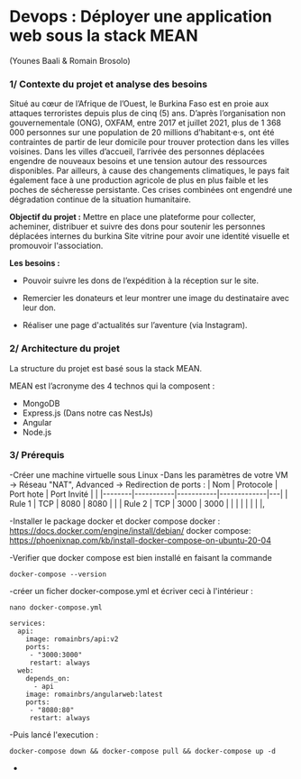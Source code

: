 # Devops : Déployer une application web sous la stack MEAN
(Younes Baali & Romain Brosolo)

### 1/ Contexte du projet et analyse des besoins

Situé au cœur de l’Afrique de l’Ouest, le Burkina Faso est en proie aux attaques terroristes depuis plus de cinq (5) ans. D’après l’organisation non gouvernementale (ONG), OXFAM, entre 2017 et juillet 2021, plus de 1 368 000 personnes sur une population de 20 millions d’habitant·e·s, ont été contraintes de partir de leur domicile pour trouver protection dans les villes voisines. Dans les villes d’accueil, l’arrivée des personnes déplacées engendre de nouveaux besoins et une tension autour des ressources disponibles. Par ailleurs, à cause des changements climatiques, le pays fait également face à une production agricole de plus en plus faible et les poches de sécheresse persistante. Ces crises combinées ont engendré une dégradation continue de la situation humanitaire.

**Objectif du projet :**
Mettre en place une plateforme pour collecter, acheminer, distribuer et suivre des dons pour soutenir les personnes déplacées internes du burkina
Site vitrine pour avoir une identité visuelle et promouvoir l'association.

**Les besoins :**
- Pouvoir suivre les dons de l’expédition à la réception sur le site.

- Remercier les donateurs et leur montrer une image du destinataire avec leur don.

- Réaliser une page d'actualités sur l’aventure (via Instagram).

### 2/ Architecture du projet

La structure du projet est basé sous la stack MEAN.

MEAN est l’acronyme des 4 technos qui la composent :
- MongoDB
- Express.js (Dans notre cas NestJs)
- Angular 
- Node.js


### 3/ Prérequis

-Créer une machine virtuelle sous Linux
-Dans les paramètres de votre VM -> Réseau "NAT", Advanced -> Redirection de ports :
| Nom    | Protocole | Port hote | Port Invité |   |
|--------|-----------|-----------|-------------|---|
| Rule 1 | TCP       | 8080      | 8080        |   |
| Rule 2 | TCP       | 3000      | 3000        |   |
|        |           |           |             |   |, 

-Installer le package docker et docker compose 
docker : https://docs.docker.com/engine/install/debian/
docker compose: https://phoenixnap.com/kb/install-docker-compose-on-ubuntu-20-04

-Verifier que docker compose est bien installé en faisant la commande
```
docker-compose --version
```
-créer un ficher docker-compose.yml et écriver ceci à l'intérieur : 
```
nano docker-compose.yml
```
```
services:
  api:
    image: romainbrs/api:v2
    ports: 
     - "3000:3000"
     restart: always
  web:
    depends_on:
      - api
    image: romainbrs/angularweb:latest
    ports:
     - "8080:80"
     restart: always
```
-Puis lancé l'execution :
```
docker-compose down && docker-compose pull && docker-compose up -d
````
-
